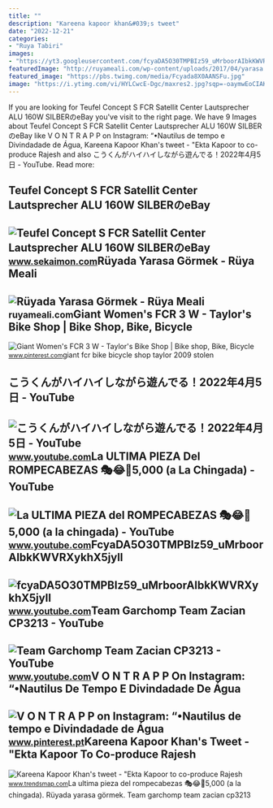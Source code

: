 ```yaml
---
title: ""
description: "Kareena kapoor khan&#039;s tweet"
date: "2022-12-21"
categories:
- "Ruya Tabiri"
images:
- "https://yt3.googleusercontent.com/fcyaDA5O30TMPBIz59_uMrboorAIbkKWVRXykhX5jylI_mHsQMtKYRKrSU6WFKQalZc67BxTzAc=s900-c-k-c0x00ffffff-no-rj"
featuredImage: "http://ruyameali.com/wp-content/uploads/2017/04/yarasa.jpg"
featured_image: "https://pbs.twimg.com/media/Fcyada8X0AANSFu.jpg"
image: "https://i.ytimg.com/vi/HYLCwcE-Dgc/maxres2.jpg?sqp=-oaymwEoCIAKENAF8quKqQMcGADwAQH4AYwCgALgA4oCDAgAEAEYRSBHKGUwDw==&amp;rs=AOn4CLC_ulBvmvqa2cf2uT56Qfk3FCYaDA"
---
```


If you are looking for Teufel Concept S FCR Satellit Center Lautsprecher ALU 160W SILBERのeBay you've visit to the right page. We have 9 Images about Teufel Concept S FCR Satellit Center Lautsprecher ALU 160W SILBERのeBay like V O N T R A P P on Instagram: “•Nautilus de tempo e Divindadade de Água, Kareena Kapoor Khan's tweet - "Ekta Kapoor to co-produce Rajesh and also こうくんがハイハイしながら遊んでる！2022年4月5日 - YouTube. Read more:

Teufel Concept S FCR Satellit Center Lautsprecher ALU 160W SILBERのeBay
----------------------------------------------------------------------

 ![Teufel Concept S FCR Satellit Center Lautsprecher ALU 160W SILBERのeBay](https://i.ebayimg.com/00/s/ODEzWDE2MDA=/z/GqkAAOSwQjZXP47i/$_57.JPG?set_id=880000500F) <small>www.sekaimon.com</small>Rüyada Yarasa Görmek - Rüya Meali
---------------------------------

 ![Rüyada Yarasa Görmek - Rüya Meali](http://ruyameali.com/wp-content/uploads/2017/04/yarasa.jpg) <small>ruyameali.com</small>Giant Women's FCR 3 W - Taylor's Bike Shop | Bike Shop, Bike, Bicycle
---------------------------------------------------------------------

 ![Giant Women's FCR 3 W - Taylor's Bike Shop | Bike shop, Bike, Bicycle](https://i.pinimg.com/originals/7a/40/ff/7a40ff5bfed0d9939efa8de0c75a84ca.jpg) <small>www.pinterest.com</small>giant fcr bike bicycle shop taylor 2009 stolen

こうくんがハイハイしながら遊んでる！2022年4月5日 - YouTube
-------------------------------------

 ![こうくんがハイハイしながら遊んでる！2022年4月5日 - YouTube](https://i.ytimg.com/vi/H2fAEMesIjo/maxresdefault.jpg?sqp=-oaymwEmCIAKENAF8quKqQMa8AEB-AH-CYAC0AWKAgwIABABGGUgXyhTMA8=&rs=AOn4CLCJYSghky0o-ilndxvg6fCYAda1ug) <small>www.youtube.com</small>La ULTIMA PIEZA Del ROMPECABEZAS 🎭😂🧘5,000 (a La Chingada) - YouTube
-------------------------------------------------------------------

 ![La ULTIMA PIEZA del ROMPECABEZAS 🎭😂🧘5,000 (a la chingada) - YouTube](https://i.ytimg.com/vi/KdZ3OosEZ6s/hq2.jpg?sqp=-oaymwEoCOADEOgC8quKqQMcGADwAQH4Ad4EgAK4CIoCDAgAEAEYZSBMKGMwDw==&rs=AOn4CLCfzFvJaPoNerKMbSKycXF-fCyaDA) <small>www.youtube.com</small>FcyaDA5O30TMPBIz59\_uMrboorAIbkKWVRXykhX5jylI
---------------------------------------------

 ![fcyaDA5O30TMPBIz59_uMrboorAIbkKWVRXykhX5jylI](https://yt3.googleusercontent.com/fcyaDA5O30TMPBIz59_uMrboorAIbkKWVRXykhX5jylI_mHsQMtKYRKrSU6WFKQalZc67BxTzAc=s900-c-k-c0x00ffffff-no-rj) <small>www.youtube.com</small>Team Garchomp Team Zacian CP3213 - YouTube
------------------------------------------

 ![Team Garchomp Team Zacian CP3213 - YouTube](https://i.ytimg.com/vi/HYLCwcE-Dgc/maxres2.jpg?sqp=-oaymwEoCIAKENAF8quKqQMcGADwAQH4AYwCgALgA4oCDAgAEAEYRSBHKGUwDw==&rs=AOn4CLC_ulBvmvqa2cf2uT56Qfk3FCYaDA) <small>www.youtube.com</small>V O N T R A P P On Instagram: “•Nautilus De Tempo E Divindadade De Água
-----------------------------------------------------------------------

 ![V O N T R A P P on Instagram: “•Nautilus de tempo e Divindadade de Água](https://i.pinimg.com/736x/a0/8a/0c/a08a0c07600aac91600226a170f0b38f.jpg) <small>www.pinterest.pt</small>Kareena Kapoor Khan's Tweet - "Ekta Kapoor To Co-produce Rajesh
---------------------------------------------------------------

 ![Kareena Kapoor Khan's tweet - "Ekta Kapoor to co-produce Rajesh](https://pbs.twimg.com/media/Fcyada8X0AANSFu.jpg) <small>www.trendsmap.com</small>La ultima pieza del rompecabezas 🎭😂🧘5,000 (a la chingada). Rüyada yarasa görmek. Team garchomp team zacian cp3213
